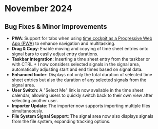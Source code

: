 # November 2024

## Bug Fixes & Minor Improvements

- **PWA**: Support for tabs when using [time cockpit as a Progressive Web App (PWA)](https://docs.timecockpit.com/doc/getting-started/web-client.html#use-time-cockpit-as-progressive-web-app-pwa) to enhance navigation and multitasking.
- **Drag & Copy**: Enable moving and copying of time sheet entries onto signal bars to easily adjust entry durations.
- **Taskbar Integration**: Inserting a time sheet entry from the taskbar or with CTRL + I now considers selected signals in the signal area, automatically adjusting start and end times based on signal data.
- **Enhanced footer**: Displays not only the total duration of selected time sheet entries but also the duration of any selected signals from the signal area.
- **User Switch**: A "Select Me" link is now available in the time sheet calendar, allowing users to quickly switch back to their own view after selecting another user.
- **Importer Update**: The importer now supports importing multiple files simultaneously.
- **File System Signal Support**: The signal area now also displays signals from the file system, expanding tracking options.
